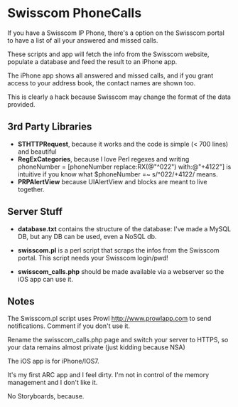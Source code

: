 # Swisscom PhoneCalls

If you have a Swisscom IP Phone, there's a option on the Swisscom portal to have a list of all your answered and missed calls.

These scripts and app will fetch the info from the Swisscom website, populate a database and feed the result to an iPhone app.

The iPhone app shows all answered and missed calls, and if you grant access to your address book, the contact names are shown too.

This is clearly a hack because Swisscom may change the format of the data provided.

## 3rd Party Libraries

- <b>STHTTPRequest</b>, because it works and the code is simple (< 700 lines) and beautiful
- <b>RegExCategories</b>, because I love Perl regexes and writing phoneNumber = [phoneNumber replace:RX(@"^022") with:@"+4122"] is intuitive if you know what $phoneNumber =~ s/^022/\+4122/ means.
- <b>PRPAlertView</b> because UIAlertView and blocks are meant to live together.

Server Stuff
------------

- <b>database.txt</b> contains the structure of the database: I've made a MySQL DB, but any DB can be used, even a NoSQL db.

- <b>swisscom.pl</b> is a perl script that scraps the infos from the Swisscom portal. This script needs your Swisscom login/pwd!

- <b>swisscom_calls.php</b> should be made available via a webserver so the iOS app can use it.

## Notes ##

The Swisscom.pl script uses Prowl http://www.prowlapp.com to send notifications. Comment if you don't use it.

Rename the swisscom_calls.php page and switch your server to HTTPS, so your data remains almost private (just kidding because NSA)

The iOS app is for iPhone/IOS7.

It's my first ARC app and I feel dirty. I'm not in control of the memory management and I don't like it.

No Storyboards, because.
